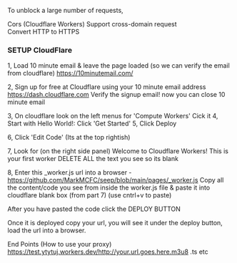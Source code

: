 To unblock a large number of requests,

Cors (Cloudflare Workers) 
Support cross-domain request    
Convert HTTP to HTTPS

### SETUP CloudFlare ###
1, Load 10 minute email & leave the page loaded (so we can verify the email from cloudflare)
https://10minutemail.com/

2, Sign up for free at Cloudflare using your 10 minute email address
https://dash.cloudflare.com
Verify the signup email! now you can close 10 minute email

3, On cloudflare look on the left menus for 'Compute Workers' Cick it
4, Start with Hello World!: Click 'Get Started'
5, Click Deploy

6, Click 'Edit Code' (Its at the top rightish)

7, Look for (on the right side panel)
Welcome to Cloudflare Workers! This is your first worker
DELETE ALL the text you see so its blank

8, Enter this _worker.js url into a browser - https://github.com/MarkMCFC/seep/blob/main/pages/_worker.js
Copy all the content/code you see from inside the worker.js file & paste it into cloudflare blank box (from part 7) (use cntrl+v to paste)

After you have pasted the code click the DEPLOY BUTTON

Once it is deployed copy your url, you will see it under the deploy button, load the url into a browser.

End Points (How to use your proxy)
https://test.ytytuj.workers.dev/http://your.url.goes.here.m3u8 .ts etc

